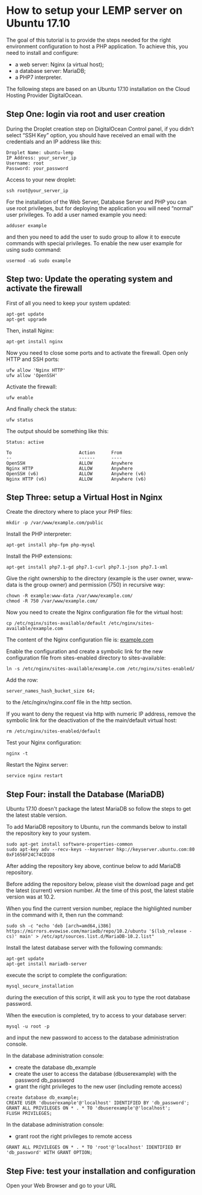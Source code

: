 # How to setup your LEMP server on Ubuntu 17.10

The goal of this tutorial is to provide the steps needed for the right environment configuration to host a PHP application. To achieve this, you need to install and configure:

* a web server: Nginx (a virtual host);
* a database server: MariaDB;
* a PHP7 interpreter.

The following steps are based on an Ubuntu 17.10 installation on the Cloud Hosting Provider
DigitalOcean.


## Step One: login via root and user creation

During the Droplet creation step on DigitalOcean Control panel, if you didn’t select “SSH Key” option, you should have received an email with the credentials and an IP address like this:

```
Droplet Name: ubuntu-lemp
IP Address: your_server_ip
Username: root
Password: your_password
```

Access to your new droplet:

```
ssh root@your_server_ip
```

For the installation of the Web Server, Database Server and PHP you can use root privileges, but for deploying the application you will need “normal” user privileges.
To add a user named example you need:

```
adduser example
```

and then you need to add the user to sudo group to allow it to execute commands with special privileges. To enable the new user example for using sudo command:

```
usermod -aG sudo example
```

## Step two: Update the operating system and activate the firewall

First of all you need to keep your system updated:

```
apt-get update
apt-get upgrade
```

Then, install Nginx:

```
apt-get install nginx
```

Now you need to close some ports and to activate the firewall.
Open only HTTP and SSH ports:

```
ufw allow 'Nginx HTTP'
ufw allow 'OpenSSH'
```

Activate the firewall:

```
ufw enable
```

And finally check the status:

```
ufw status
```

The output should be something like this:

```
Status: active

To                         Action      From
--                         ------      ----
OpenSSH                    ALLOW       Anywhere
Nginx HTTP                 ALLOW       Anywhere
OpenSSH (v6)               ALLOW       Anywhere (v6)
Nginx HTTP (v6)            ALLOW       Anywhere (v6)
```

## Step Three: setup a Virtual Host in Nginx

Create the directory where to place your PHP files:

```
mkdir -p /var/www/example.com/public
```

Install the PHP interpreter:

```
apt-get install php-fpm php-mysql
```

Install the PHP extensions:

```
apt-get install php7.1-gd php7.1-curl php7.1-json php7.1-xml
```

Give the right ownership to the directory (example is the user owner, www-data is the group owner) and permission (750) in recursive way:

```
chown -R example:www-data /var/www/example.com/
chmod -R 750 /var/www/example.com/
```

Now you need to create the Nginx configuration file for the virtual host:

```
cp /etc/nginx/sites-available/default /etc/nginx/sites-available/example.com
```

The content of the Nginx configuration file is: [example.com](/tutorials/nginx/example.md)

Enable the configuration and create a symbolic link for the new configuration file from sites-enabled directory to sites-available:

```
ln -s /etc/nginx/sites-available/example.com /etc/nginx/sites-enabled/
```

Add the row:

```
server_names_hash_bucket_size 64;
```
to the /etc/nginx/nginx.conf file in the http section.

If you want to deny the request via http with numeric IP address, remove the symbolic link for the deactivation of the the main/default virtual host:

```
rm /etc/nginx/sites-enabled/default
```

Test your Nginx configuration:

```
nginx -t
```

Restart the Nginx server:

```
service nginx restart
```

## Step Four: install the Database (MariaDB)

Ubuntu 17.10 doesn't package the latest MariaDB so follow the steps to get
the latest stable version.

To add MariaDB repository to Ubuntu, run the commands below to
install the repository key to your system.

```
sudo apt-get install software-properties-common
sudo apt-key adv --recv-keys --keyserver hkp://keyserver.ubuntu.com:80 0xF1656F24C74CD1D8
```

After adding the repository key above, continue below to add MariaDB repository.

Before adding the repository below, please visit the download page and get the latest (current) version number. At the time of this post, the latest stable version was at 10.2.

When you find the current version number, replace the highlighted number in the command with it, then run the command:

```
sudo sh -c "echo 'deb [arch=amd64,i386] https://mirrors.evowise.com/mariadb/repo/10.2/ubuntu '$(lsb_release -cs)' main' > /etc/apt/sources.list.d/MariaDB-10.2.list"
```

Install the latest database server with the following commands:

```
apt-get update
apt-get install mariadb-server
```
execute the script to complete the configuration:

```
mysql_secure_installation
```
during the execution of this script, it will ask you to type the root database password.

When the execution is completed, try to access to your database server:

```
mysql -u root -p
```
and input the new password to access to the database administration console.

In the database administration console:

* create the database db_example
* create the user to access the database (dbuserexample) with the password db_password
* grant the right privileges to the new user (including remote access)

```
create database db_example;
CREATE USER 'dbuserexample'@'localhost' IDENTIFIED BY 'db_password';
GRANT ALL PRIVILEGES ON * . * TO 'dbuserexample'@'localhost';
FLUSH PRIVILEGES;
```

In the database administration console:

* grant root the right privileges to remote access

```
GRANT ALL PRIVILEGES ON * . * TO 'root'@'localhost' IDENTIFIED BY 'db_password' WITH GRANT OPTION;
```

## Step Five: test your installation and configuration

Open your Web Browser and go to your URL

